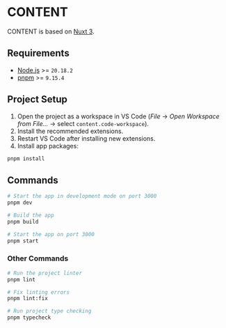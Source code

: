 # CONTENT

CONTENT is based on [Nuxt 3](https://nuxt.com).

## Requirements

- [Node.js](https://nodejs.org) >= `20.18.2`
- [pnpm](https://pnpm.io) >= `9.15.4`

## Project Setup

1. Open the project as a workspace in VS Code (_File_ → _Open Workspace from File..._ → select `content.code-workspace`).
2. Install the recommended extensions.
3. Restart VS Code after installing new extensions.
4. Install app packages:

```bash
pnpm install
```

## Commands

```bash
# Start the app in development mode on port 3000
pnpm dev

# Build the app
pnpm build

# Start the app on port 3000
pnpm start
```

### Other Commands

```bash
# Run the project linter
pnpm lint

# Fix linting errors
pnpm lint:fix

# Run project type checking
pnpm typecheck
```
